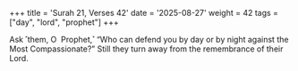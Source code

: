 +++
title = 'Surah 21, Verses 42'
date = '2025-08-27'
weight = 42
tags = ["day", "lord", "prophet"]
+++

Ask ˹them, O  Prophet,˺ “Who can defend you by day or by night against the Most Compassionate?” Still they turn away from the remembrance of their Lord.